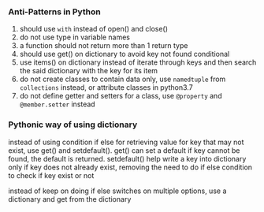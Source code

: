 ### Anti-Patterns in Python
1. should use `with` instead of open() and close()
2. do not use type in variable names
3. a function should not return more than 1 return type
4. should use get() on dictionary to avoid key not found conditional
5. use items() on dictionary instead of iterate through keys and then search the said dictionary with the key for its item
6. do not create classes to contain data only, use `namedtuple` from `collections` instead, or attribute classes in python3.7
7. do not define getter and setters for a class, use `@property` and `@member.setter` instead

### Pythonic way of using dictionary
instead of using condition if else for retrieving value for key that may not exist, use get() and setdefault(). get() can set a default if key cannot be found, the
default is returned.
setdefault() help write a key into dictionary only if key does not already exist, removing the need to do if else condition to check if key exist or not

instead of keep on doing if else switches on multiple options, use a dictionary and get from the dictionary
